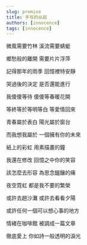 ```yaml
---
slug: promise
title: 手写的从前
authors: [innocence]
tags: [innocence]
---
```


微風需要竹林 溪流需要蜻蜓

鄉愁般的離開 需要片片浮萍

記得那年的雨季 回憶裡特安靜

哭過後的決定 是否還能進行

我傻傻等待 傻傻等春暖花開

等終等於等明等白 等愛情回來

青春屬於表白 陽光屬於窗台

而我想我屬於 一個擁有你的未來

紙上的彩虹 用素描畫的鐘

我還在修改 回憶之中你的笑容

該怎麼去形容 為思念醞釀的痛

夜空霓虹 都是我不要的繁榮

或許去趟沙灘 或許去看看夕陽

或許任何一個可以想心事的地方

情緒在咖啡館 被調成一篇文章

徹底愛上 你如詩一般透明的淚光
